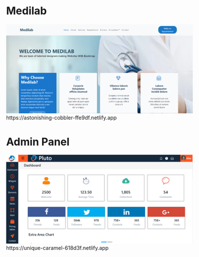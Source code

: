 <h1> Medilab </h1>
<a href="https://astonishing-cobbler-ffe9df.netlify.app"><img src="bs exam.png"></a>
https://astonishing-cobbler-ffe9df.netlify.app


<h1> Admin Panel </h1>
<a href="https://unique-caramel-618d3f.netlify.app"><img src="Admin Panel.png"></a>
https://unique-caramel-618d3f.netlify.app

